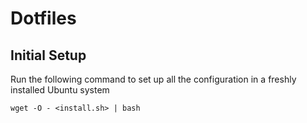 # Dotfiles

## Initial Setup
Run the following command to set up all the configuration in a freshly installed Ubuntu system
```
wget -O - <install.sh> | bash
```
